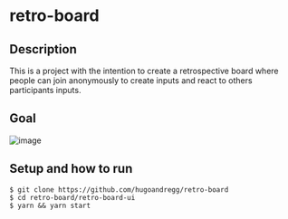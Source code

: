 # retro-board

## Description

This is a project with the intention to create a retrospective board where people can join anonymously to create inputs and react to others participants inputs.

## Goal

![image](https://user-images.githubusercontent.com/8400059/95148347-7026b200-0759-11eb-83b1-17ccaa0545e3.png)

## Setup and how to run

```
$ git clone https://github.com/hugoandregg/retro-board
$ cd retro-board/retro-board-ui
$ yarn && yarn start
```
